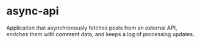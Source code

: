 # async-api
Application that asynchronously fetches posts from an external API, enriches them with comment data, and keeps a log of processing updates.
